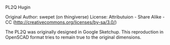 PL2Q Hugin

Original Author: swepet (on thingiverse)
License: Attributuion - Share Alike - CC (http://creativecommons.org/licenses/by-sa/3.0/)

The PL2Q was originally designed in Google Sketchup.  This reproduction in OpenSCAD format tries to remain true to the original dimensions.
